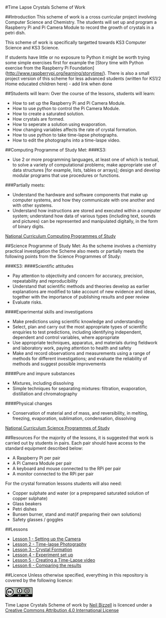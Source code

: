 #Time Lapse Crystals Scheme of Work

##Introduction
This scheme of work is a cross curricular project involving Computer Science and Chemistry. The students will set up and program a Raspberry Pi and Pi Camera Module to record the growth of crystals in a petri dish.

This scheme of work is specifically targetted towards KS3 Computer Science and KS3 Science.

If students have little or no exposure to Python it might be worth trying some simple exercises first for example the [Story time with Python exercise from the Raspberry Pi Foundation]
(http://www.raspberrypi.org/learning/storytime/). There is also a small project version of this scheme for less advanced students (written for KS1/2 Home educated children here) - add link when done

##Students will learn:
Over the course of the lessons, students will learn:
- How to set up the Raspberry Pi and Pi Camera Module.
- How to use python to control the Pi Camera Module.
- How to create a saturated solution.
- How crystals are formed.
- How to seperate a solution using evaporation.
- How changing variables affects the rate of crystal formation.
- How to use python to take time-lapse photographs.
- How to edit the photographs into a time-laspe video.

##Computing Programme of Study Met:
###KS3:
- Use 2 or more programming languages, at least one of which is textual, to solve a variety of computational problems; make appropriate use of data structures [for example, lists, tables or arrays]; design and develop modular programs that use procedures or functions.

###Partially meets:
- Understand the hardware and software components that make up computer systems, and how they communicate with one another and with other systems.
- Understand how instructions are stored and executed within a computer system; understand how data of various types (including text, sounds and pictures) can be represented and manipulated digitally, in the form of binary digits.

[National Curriculum Computing Programmes of Study](https://www.gov.uk/government/publications/national-curriculum-in-england-computing-programmes-of-study/national-curriculum-in-england-computing-programmes-of-study#key-stage-3)

##Science Programme of Study Met:
As the scheme involves a chemistry practical investigation the Scheme also meets or partially meets the following points from the Science Programmes of Study:

###KS3:
####Scientific attitudes
- Pay attention to objectivity and concern for accuracy, precision, repeatability and 
reproducibility
- Understand that scientific methods and theories develop as earlier explanations are 
modified to take account of new evidence and ideas, together with the importance of 
publishing results and peer review
- Evaluate risks. 

####Experimental skills and investigations
- Make predictions using scientific knowledge and understanding
- Select, plan and carry out the most appropriate types of scientific enquiries to test 
predictions, including identifying independent, dependent and control variables, where 
appropriate
- Use appropriate techniques, apparatus, and materials during fieldwork and laboratory 
work, paying attention to health and safety
- Make and record observations and measurements using a range of methods for 
different investigations; and evaluate the reliability of methods and suggest possible 
improvements

####Pure and impure substances
- Mixtures, including dissolving
- Simple techniques for separating mixtures: filtration, evaporation, distillation and 
chromatography

####Physical changes
- Conservation of material and of mass, and reversibility, in melting, freezing, 
evaporation, sublimation, condensation, dissolving

[National Curriculum Science Programmes of Study](https://www.gov.uk/government/publications/national-curriculum-in-england-science-programmes-of-study)


##Resources
For the majority of the lessons, it is suggested that work is carried out by students in pairs. Each pair should have access to the standard equipment described below:
- A Raspberry Pi per pair
- A Pi Camera Module per pair
- A keyboard and mouse connected to the RPi per pair
- A monitor connected to the RPi per pair

For the crystal formation lessons students will also need:
- Copper sulphate and water (or a preprepared saturated solution of copper sulphate)
- Glass beakers
- Petri dishes
- Bunsen burner, stand and mat(if preparing their own solutions)
- Safety glasses / goggles

##Lessons
- [Lesson 1 - Setting up the Camera](lesson-1/README.md)
- [Lesson 2 - Time-lapse Photography](lesson-2/README.md)
- [Lesson 3 - Crystal Formation](lesson-3/README.md)
- [Lesson 4 - Experiment set up](lesson-4/README.md) 
- [Lesson 5 - Creating a Time-Lapse video](lesson-5/README.md)
- [Lesson 6 - Comparing the results](lesson-6/README.md)


##Licence
Unless otherwise specified, everything in this repository is covered by the following licence:

[![Creative commons Licence](/images/cc.png)](http://creativecommons.org/licenses/by-sa/4.0/)

Time Lapse Crystals Scheme of work by [Neil Bizzell](https://twitter.com/NeilBizzell) is licenced under a [Creative Commons Attribution 4.0 International License](http://creativecommons.org/licenses/by-sa/4.0/)
